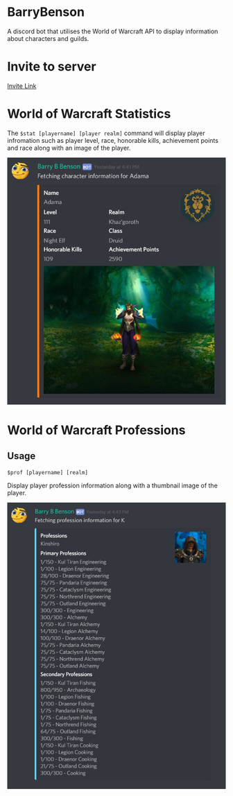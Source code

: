 # BarryBenson
A discord bot that utilises the World of Warcraft API to display information about characters and guilds. 

# Invite to server
[Invite Link](https://discordapp.com/oauth2/authorize?&client_id=486395215859679265&scope=bot&permissions=0)

# World of Warcraft Statistics
The ```$stat [playername] [player realm]``` command will display player infromation such as player level, race, honorable kills, achievement points and race along with an image of the player.

![Example Image](images/STAT_EXAMPLE.png)

# World of Warcraft Professions
## Usage
```
$prof [playername] [realm]
```
Display player profession information along with a thumbnail image of the player. 

![Example Image](images/PROF_EXAMPLE.PNG)
